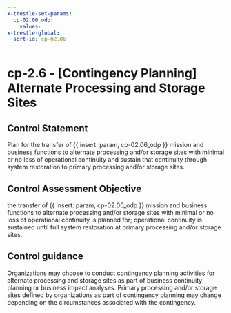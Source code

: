 ```yaml
---
x-trestle-set-params:
  cp-02.06_odp:
    values:
x-trestle-global:
  sort-id: cp-02.06
---
```


# cp-2.6 - \[Contingency Planning\] Alternate Processing and Storage Sites

## Control Statement

Plan for the transfer of {{ insert: param, cp-02.06_odp }} mission and business functions to alternate processing and/or storage sites with minimal or no loss of operational continuity and sustain that continuity through system restoration to primary processing and/or storage sites.

## Control Assessment Objective

the transfer of {{ insert: param, cp-02.06_odp }} mission and business functions to alternate processing and/or storage sites with minimal or no loss of operational continuity is planned for;
operational continuity is sustained until full system restoration at primary processing and/or storage sites.

## Control guidance

Organizations may choose to conduct contingency planning activities for alternate processing and storage sites as part of business continuity planning or business impact analyses. Primary processing and/or storage sites defined by organizations as part of contingency planning may change depending on the circumstances associated with the contingency.
